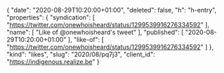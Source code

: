 {
  "date": "2020-08-29T10:20:00+01:00",
  "deleted": false,
  "h": "h-entry",
  "properties": {
    "syndication": [
      "https://twitter.com/onewhoisheard/status/1299539916276334592"
    ],
    "name": [
      "Like of @onewhoisheard's tweet"
    ],
    "published": [
      "2020-08-29T10:20:00+01:00"
    ],
    "like-of": [
      "https://twitter.com/onewhoisheard/status/1299539916276334592"
    ]
  },
  "kind": "likes",
  "slug": "2020/08/pq7j3",
  "client_id": "https://indigenous.realize.be"
}
